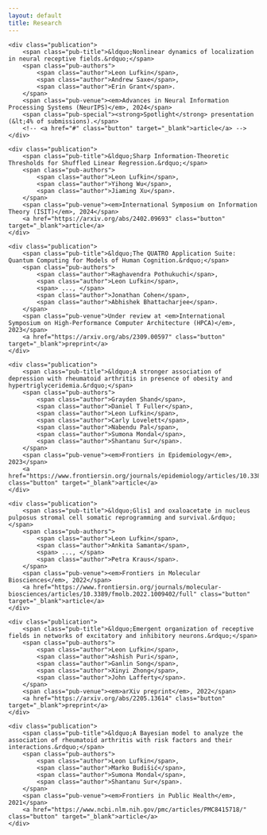 ```yaml
---
layout: default
title: Research
---
```


<div class="research-page">

    <div class="publication">
        <span class="pub-title">&ldquo;Nonlinear dynamics of localization in neural receptive fields.&rdquo;</span>
        <span class="pub-authors">
            <span class="author">Leon Lufkin</span>, 
            <span class="author">Andrew Saxe</span>, 
            <span class="author">Erin Grant</span>.
        </span>
        <span class="pub-venue"><em>Advances in Neural Information Processing Systems (NeurIPS)</em>, 2024</span>
        <span class="pub-special"><strong>Spotlight</strong> presentation (&lt;4% of submissions).</span>
        <!-- <a href="#" class="button" target="_blank">article</a> -->
    </div>

    <div class="publication">
        <span class="pub-title">&ldquo;Sharp Information-Theoretic Thresholds for Shuffled Linear Regression.&rdquo;</span>
        <span class="pub-authors">
            <span class="author">Leon Lufkin</span>, 
            <span class="author">Yihong Wu</span>, 
            <span class="author">Jiaming Xu</span>.
        </span>
        <span class="pub-venue"><em>International Symposium on Information Theory (ISIT)</em>, 2024</span>
        <a href="https://arxiv.org/abs/2402.09693" class="button" target="_blank">article</a>
    </div>

    <div class="publication">
        <span class="pub-title">&ldquo;The QUATRO Application Suite: Quantum Computing for Models of Human Cognition.&rdquo;</span>
        <span class="pub-authors">
            <span class="author">Raghavendra Pothukuchi</span>, 
            <span class="author">Leon Lufkin</span>, 
            <span> ..., </span>
            <span class="author">Jonathan Cohen</span>, 
            <span class="author">Abhishek Bhattacharjee</span>.
        </span>
        <span class="pub-venue">Under review at <em>International Symposium on High-Performance Computer Architecture (HPCA)</em>, 2023</span>
        <a href="https://arxiv.org/abs/2309.00597" class="button" target="_blank">preprint</a>
    </div>

    <div class="publication">
        <span class="pub-title">&ldquo;A stronger association of depression with rheumatoid arthritis in presence of obesity and hypertriglyceridemia.&rdquo;</span>
        <span class="pub-authors">
            <span class="author">Grayden Shand</span>, 
            <span class="author">Daniel T Fuller</span>, 
            <span class="author">Leon Lufkin</span>, 
            <span class="author">Carly Lovelett</span>, 
            <span class="author">Nabendu Pal</span>, 
            <span class="author">Sumona Mondal</span>, 
            <span class="author">Shantanu Sur</span>.
        </span>
        <span class="pub-venue"><em>Frontiers in Epidemiology</em>, 2023</span>
        <a href="https://www.frontiersin.org/journals/epidemiology/articles/10.3389/fepid.2023.1216497/full" class="button" target="_blank">article</a>
    </div>

    <div class="publication">
        <span class="pub-title">&ldquo;Glis1 and oxaloacetate in nucleus pulposus stromal cell somatic reprogramming and survival.&rdquo;</span>
        <span class="pub-authors">
            <span class="author">Leon Lufkin</span>, 
            <span class="author">Ankita Samanta</span>, 
            <span> ..., </span>
            <span class="author">Petra Kraus</span>.
        </span>
        <span class="pub-venue"><em>Frontiers in Molecular Biosciences</em>, 2022</span>
        <a href="https://www.frontiersin.org/journals/molecular-biosciences/articles/10.3389/fmolb.2022.1009402/full" class="button" target="_blank">article</a>
    </div>

    <div class="publication">
        <span class="pub-title">&ldquo;Emergent organization of receptive fields in networks of excitatory and inhibitory neurons.&rdquo;</span>
        <span class="pub-authors">
            <span class="author">Leon Lufkin</span>, 
            <span class="author">Ashish Puri</span>, 
            <span class="author">Ganlin Song</span>, 
            <span class="author">Xinyi Zhong</span>, 
            <span class="author">John Lafferty</span>.
        </span>
        <span class="pub-venue"><em>arXiv preprint</em>, 2022</span>
        <a href="https://arxiv.org/abs/2205.13614" class="button" target="_blank">preprint</a>
    </div>

    <div class="publication">
        <span class="pub-title">&ldquo;A Bayesian model to analyze the association of rheumatoid arthritis with risk factors and their interactions.&rdquo;</span>
        <span class="pub-authors">
            <span class="author">Leon Lufkin</span>, 
            <span class="author">Marko Budišić</span>, 
            <span class="author">Sumona Mondal</span>, 
            <span class="author">Shantanu Sur</span>.
        </span>
        <span class="pub-venue"><em>Frontiers in Public Health</em>, 2021</span>
        <a href="https://www.ncbi.nlm.nih.gov/pmc/articles/PMC8415718/" class="button" target="_blank">article</a>
    </div>

</div>

<script src="/assets/js/site.js"></script>
